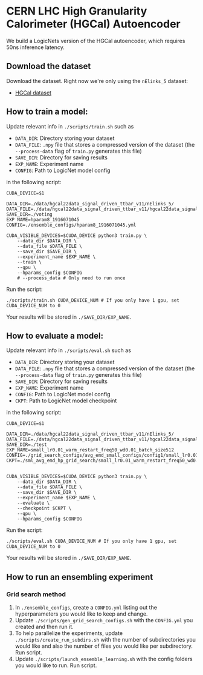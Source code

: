 # CERN LHC High Granularity Calorimeter (HGCal) Autoencoder
We build a LogicNets version of the HGCal autoencoder, which requires 50ns inference latency.

## Download the dataset
Download the dataset. Right now we're only using the `nElinks_5` dataset:
* [HGCal dataset](https://cseweb.ucsd.edu/~oweng/hgcal_dataset/)
<!-- * [Elegun dataset](https://emdhgcalae.nrp-nautilus.io/EleGun/low_pt_high_eta/data/nElinks_5/) -->

## How to train a model:
Update relevant  info in `./scripts/train.sh` such as 
* `DATA_DIR`: Directory storing your dataset
* `DATA_FILE`: `.npy` file that stores a compressed version of the dataset (the `--process-data` flag of `train.py` generates this file)
* `SAVE_DIR`: Directory for saving results
* `EXP_NAME`: Experiment name
* `CONFIG`: Path to LogicNet model config
  
in the following script:
```
CUDA_DEVICE=$1

DATA_DIR=./data/hgcal22data_signal_driven_ttbar_v11/nElinks_5/
DATA_FILE=./data/hgcal22data_signal_driven_ttbar_v11/hgcal22data_signal_driven_ttbar_v11_nELinks5.npy 
SAVE_DIR=./voting
EXP_NAME=hparam8_1916071045
CONFIG=./ensemble_configs/hparam8_1916071045.yml

CUDA_VISIBLE_DEVICES=$CUDA_DEVICE python3 train.py \
    --data_dir $DATA_DIR \
    --data_file $DATA_FILE \
    --save_dir $SAVE_DIR \
    --experiment_name $EXP_NAME \
    --train \
    --gpu \
    --hparams_config $CONFIG
    # --process_data # Only need to run once
```
Run the script:
```
./scripts/train.sh CUDA_DEVICE_NUM # If you only have 1 gpu, set CUDA_DEVICE_NUM to 0
```

Your results will be stored in `./SAVE_DIR/EXP_NAME`.

## How to evaluate a model:
Update relevant  info in `./scripts/eval.sh` such as 
* `DATA_DIR`: Directory storing your dataset
* `DATA_FILE`: `.npy` file that stores a compressed version of the dataset (the `--process-data` flag of `train.py` generates this file)
* `SAVE_DIR`: Directory for saving results
* `EXP_NAME`: Experiment name
* `CONFIG`: Path to LogicNet model config
* `CKPT`: Path to LogicNet model checkpoint

in the following script:
```
CUDA_DEVICE=$1

DATA_DIR=./data/hgcal22data_signal_driven_ttbar_v11/nElinks_5/
DATA_FILE=./data/hgcal22data_signal_driven_ttbar_v11/hgcal22data_signal_driven_ttbar_v11_nELinks5.npy 
SAVE_DIR=./test
EXP_NAME=small_lr0.01_warm_restart_freq50_wd0.01_batch_size512
CONFIG=./grid_search_configs/avg_emd_small_configs/config1/small_lr0.01_warm_restart_freq50_wd0.01_batch_size512.yml
CKPT=./sml_avg_emd_hp_grid_search/small_lr0.01_warm_restart_freq50_wd0.01_batch_size512/best_loss.pth


CUDA_VISIBLE_DEVICES=$CUDA_DEVICE python3 train.py \
    --data_dir $DATA_DIR \
    --data_file $DATA_FILE \
    --save_dir $SAVE_DIR \
    --experiment_name $EXP_NAME \
    --evaluate \
    --checkpoint $CKPT \
    --gpu \
    --hparams_config $CONFIG
```

Run the script:
```
./scripts/eval.sh CUDA_DEVICE_NUM # If you only have 1 gpu, set CUDA_DEVICE_NUM to 0
```

Your results will be stored in `./SAVE_DIR/EXP_NAME`.


## How to run an ensembling experiment

### Grid search method
1. In `./ensemble_configs`, create a `CONFIG.yml` listing out the hyperparameters you would like to keep and change.
2. Update `./scripts/gen_grid_search_configs.sh` with the `CONFIG.yml` you created and then run it.
3. To help parallelize the experiments, update `./scripts/create_run_subdirs.sh` with the number of subdirectories you would like and also the number of files you would like per subdirectory. Run script.
4. Update `./scripts/launch_ensemble_learning.sh` with the config folders you would like to run. Run script.

